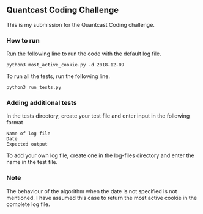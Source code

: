 ## Quantcast Coding Challenge

This is my submission for the Quantcast Coding challenge.

### How to run

Run the following line to run the code with the default log file.

`python3 most_active_cookie.py -d 2018-12-09`

To run all the tests, run the following line.

`python3 run_tests.py`

### Adding additional tests

In the tests directory, create your test file and enter input in the following format

```
Name of log file
Date
Expected output
```

To add your own log file, create one in the log-files directory and enter the name in the test file.

### Note

The behaviour of the algorithm when the date is not specified is not mentioned. I have assumed this case to return the most active cookie in the complete log file.